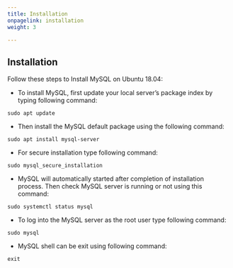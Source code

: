 ```yaml
---
title: Installation
onpagelink: installation
weight: 3

---
```


Installation
------------

Follow these steps to Install MySQL on Ubuntu 18.04:

- To install MySQL, first update your local server’s package index by typing following command:
 
 ```
sudo apt update
```

- Then install the MySQL default package using the following command:
 
 ```
sudo apt install mysql-server
```

- For secure installation type following command:
 
 ```
sudo mysql_secure_installation
```

- MySQL will automatically started after completion of installation process. Then check MySQL server is running or not using this command:
 
 ```
sudo systemctl status mysql
```

- To log into the MySQL server as the root user type following command:
 
 ```
sudo mysql
```

- MySQL shell can be exit using following command:
 
 ```
exit
```